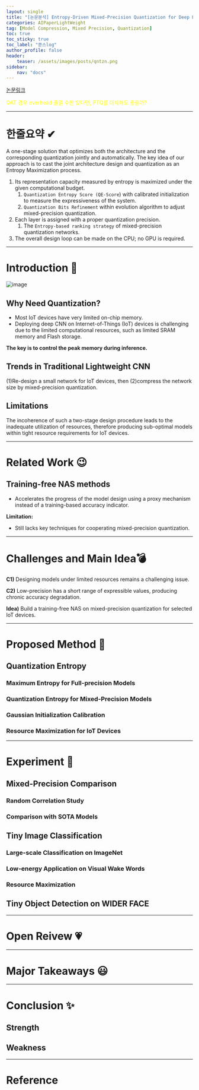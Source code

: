 ```yaml
---
layout: single
title: "[논문분석] Entropy-Driven Mixed-Precision Quantization for Deep Network Design"
categories: AIPaperLightWeight
tag: [Model Compression, Mixed Precision, Quantization]
toc: true
toc_sticky: true
toc_label: "쭌스log"
author_profile: false
header:
    teaser: /assets/images/posts/qntzn.png
sidebar:
    nav: "docs"
---
```


[논문링크](https://openreview.net/forum?id=E28hy5isRzC)

<span style="color:yellow"> QAT 경우 overhead 줄일 수만 있다면, PTQ를 대체해도 좋을까?</span>

****
# 한줄요약 ✔
A one-stage solution that optimizes both the architecture and the corresponding quantization jointly and automatically. The key idea of our approach is to cast the joint architecture design and quantization as an Entropy Maximization process.

1. Its representation capacity measured by entropy is maximized under the given computational budget.
    1. `Quantization Entropy Score (QE-Score`) with calibrated initialization to measure the expressiveness of the system.
    2. `Quantization Bits Refinement` within evolution algorithm to adjust mixed-precision quantization.
2. Each layer is assigned with a proper quantization precision.
    1. The `Entropy-based ranking strategy` of mixed-precision quantization networks.
3. The overall design loop can be made on the CPU; no GPU is required.

****
# Introduction 🙌
![image](https://user-images.githubusercontent.com/39285147/222670139-efbe18e9-bd7d-4401-bb2d-f1ca7de6f653.png)
## Why Need Quantization?
- Most IoT devices have very limited on-chip memory.
- Deploying deep CNN on Internet-of-Things (IoT) devices is challenging due to the limited computational resources, such as limited SRAM memory and Flash storage.

**The key is to control the peak memory during inference.**

## Trends in Traditional Lightweight CNN
(1)Re-design a small network for IoT devices, then (2)compress the network size by mixed-precision quantization.

## Limitations
The incoherence of such a two-stage design procedure leads to the inadequate utilization of resources, therefore producing sub-optimal models within tight resource requirements for IoT devices. 

****
# Related Work 😉
## Training-free NAS methods
- Accelerates the progress of the model design using a proxy mechanism instead of a training-based accuracy indicator.

**Limitation:**
- Still lacks key techniques for cooperating mixed-precision quantization.

****
# Challenges and Main Idea💣
**C1)** Designing models under limited resources remains a challenging issue.

**C2)** Low-precision has a short range of expressible values, producing chronic accuracy degradation.

**Idea)** Build a training-free NAS on mixed-precision quantization for selected IoT devices.

****
# Proposed Method 🧿
## Quantization Entropy
### Maximum Entropy for Full-precision Models
### Quantization Entropy for Mixed-Precision Models
### Gaussian Initialization Calibration
### Resource Maximization for IoT Devices


****
# Experiment 👀
## Mixed-Precision Comparison
### Random Correlation Study

### Comparison with SOTA Models

## Tiny Image Classification
### Large-scale Classification on ImageNet

### Low-energy Application on Visual Wake Words

### Resource Maximization

## Tiny Object Detection on WIDER FACE

****
# Open Reivew 💗


****
# Major Takeaways 😃

****
# Conclusion ✨
## Strength

## Weakness

****
# Reference
